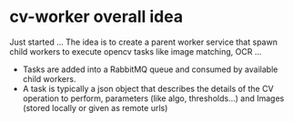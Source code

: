 # cv-worker overall idea
Just started ...
The idea is to create a parent worker service that spawn child workers to execute opencv tasks like image matching, OCR ...
* Tasks are added into a RabbitMQ queue and consumed by available child workers.
* A task is typically a json object that describes the details of the CV operation to perform, parameters (like algo, thresholds...)
and Images (stored locally or given as remote urls)
